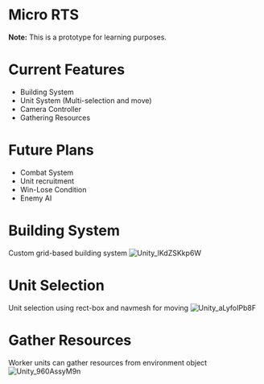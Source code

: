# Micro RTS
<b>Note:</b> This is a prototype for learning purposes.

# Current Features
- Building System
- Unit System (Multi-selection and move)
- Camera Controller
- Gathering Resources

# Future Plans
- Combat System
- Unit recruitment
- Win-Lose Condition
- Enemy AI

# Building System
Custom grid-based building system
![Unity_lKdZSKkp6W](https://github.com/user-attachments/assets/cbbb72f5-55a8-434b-8623-25e6690bc845)

# Unit Selection
Unit selection using rect-box and navmesh for moving 
![Unity_aLyfoIPb8F](https://github.com/user-attachments/assets/6f034f22-f7d9-456f-acb5-273fd7c829f5)

# Gather Resources
Worker units can gather resources from environment  object
![Unity_960AssyM9n](https://github.com/user-attachments/assets/b6f9467f-705a-42d8-b52d-020a02d086da)
